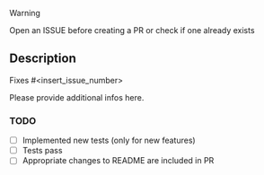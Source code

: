 >[!WARNING]
>Open an ISSUE before creating a PR or check if one already exists

## Description

Fixes #<insert_issue_number>

Please provide additional infos here.

### TODO

- [ ] Implemented new tests (only for new features)
- [ ] Tests pass
- [ ] Appropriate changes to README are included in PR
